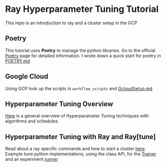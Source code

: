 # Ray Hyperparameter Tuning Tutorial

This repo is an introduction to ray and a cluster setup in the GCP

## Poetry
This tutorial uses **Poetry** to manage the python libraries. Go to the official [Poetry](https://python-poetry.org/) page for detailed information. I wrote down a quick start for poetry in [POETRY.md](https://github.com/JonasLeininger/ray-hyperparameter-tuning-tutorial/blob/main/POETRY.md)

## Google Cloud
Using GCP look up the scripts in `workflow_scripts` and [GcloudSetup.md](https://github.com/JonasLeininger/ray-hyperparameter-tuning-tutorial/blob/main/GcloudSetup.md)

## Hyperparameter Tuning Overview
[Here](https://github.com/JonasLeininger/ray-hyperparameter-tuning-tutorial/blob/main/HyperparameterTuning.md) is a general overview of Hyperparameter Tuning techniques with algorithms and schedules.

## Hyperparameter Tuning with Ray and Ray[tune]
Read about a ray specific commands and how to start a cluster [here](). Example tune python implementations, using the class API, for the [Trainer](https://github.com/JonasLeininger/ray-hyperparameter-tuning-tutorial/blob/main/src/hyperparam_tune/training/trainer.py) and an experiment [runner](https://github.com/JonasLeininger/ray-hyperparameter-tuning-tutorial/blob/main/src/hyperparam_tune/training/tune.py) 